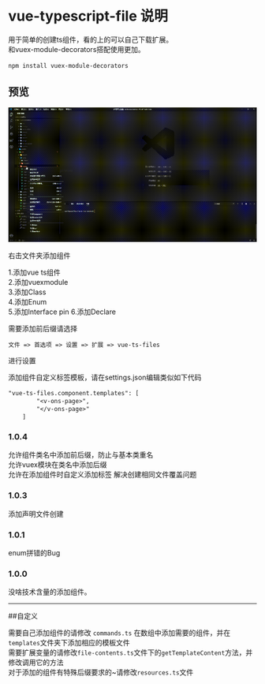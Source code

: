 # vue-typescript-file 说明

用于简单的创建ts组件，看的上的可以自己下载扩展。  
和vuex-module-decorators搭配使用更加。  

`npm install vuex-module-decorators`

## 预览

![image](https://github.com/Ftrybe/vue-typescript-files/blob/master/images/create-component.gif)

右击文件夹添加组件  

1.添加vue ts组件  
2.添加vuexmodule  
3.添加Class  
4.添加Enum  
5.添加Interface  pin
6.添加Declare  

需要添加前后缀请选择  

```
文件 => 首选项 => 设置 => 扩展 => vue-ts-files
```

进行设置

添加组件自定义标签模板，请在settings.json编辑类似如下代码

```
"vue-ts-files.component.templates": [
        "<v-ons-page>",
        "</v-ons-page>"
    ]
```

### 1.0.4

允许组件类名中添加前后缀，防止与基本类重名  
允许vuex模块在类名中添加后缀  
允许在添加组件时自定义添加标签
解决创建相同文件覆盖问题

### 1.0.3

添加声明文件创建

### 1.0.1

enum拼错的Bug

### 1.0.0

没啥技术含量的添加组件。

-----------------------------------------------------------------------------------------------------------

##自定义

需要自己添加组件的请修改 `commands.ts` 在数组中添加需要的组件，并在`templates`文件夹下添加相应的模板文件   
需要扩展变量的请修改`file-contents.ts`文件下的`getTemplateContent`方法，并修改调用它的方法   
对于添加的组件有特殊后缀要求的~请修改`resources.ts`文件  
